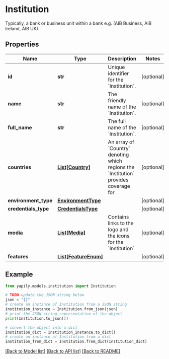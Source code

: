 # Institution

Typically, a bank or business unit within a bank e.g. (AIB Business, AIB Ireland, AIB UK).

## Properties

Name | Type | Description | Notes
------------ | ------------- | ------------- | -------------
**id** | **str** | Unique identifier for the &#x60;Institution&#x60;. | [optional] 
**name** | **str** | The friendly name of the &#x60;Institution&#x60;. | [optional] 
**full_name** | **str** | The full name of the &#x60;Institution&#x60;. | [optional] 
**countries** | [**List[Country]**](Country.md) | An array of &#x60;Country&#x60; denoting which regions the &#x60;Institution&#x60; provides coverage for | [optional] 
**environment_type** | [**EnvironmentType**](EnvironmentType.md) |  | [optional] 
**credentials_type** | [**CredentialsType**](CredentialsType.md) |  | [optional] 
**media** | [**List[Media]**](Media.md) | Contains links to the logo and the icons for the &#x60;Institution&#x60; | [optional] 
**features** | [**List[FeatureEnum]**](FeatureEnum.md) |  | [optional] 

## Example

```python
from yapily.models.institution import Institution

# TODO update the JSON string below
json = "{}"
# create an instance of Institution from a JSON string
institution_instance = Institution.from_json(json)
# print the JSON string representation of the object
print(Institution.to_json())

# convert the object into a dict
institution_dict = institution_instance.to_dict()
# create an instance of Institution from a dict
institution_from_dict = Institution.from_dict(institution_dict)
```
[[Back to Model list]](../README.md#documentation-for-models) [[Back to API list]](../README.md#documentation-for-api-endpoints) [[Back to README]](../README.md)


